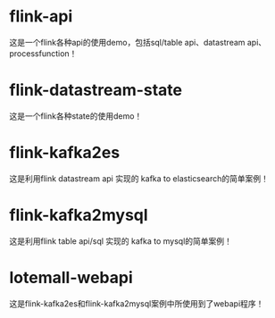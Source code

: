# flink-api
这是一个flink各种api的使用demo，包括sql/table api、datastream api、processfunction！

# flink-datastream-state
这是一个flink各种state的使用demo！

# flink-kafka2es
这是利用flink datastream api 实现的 kafka to elasticsearch的简单案例！

# flink-kafka2mysql
这是利用flink table api/sql 实现的 kafka to mysql的简单案例！

# lotemall-webapi
这是flink-kafka2es和flink-kafka2mysql案例中所使用到了webapi程序！
